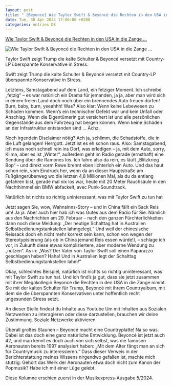 ```yaml
---
layout: post
title: " [Beyonce] Wie Taylor Swift & Beyoncé die Rechten in den USA in die Zange ..."
date: Tue, 30 Apr 2024 17:00:00 +0200
categories: entries DE
---
```

[Wie Taylor Swift & Beyoncé die Rechten in den USA in die Zange ...](https://www.musikexpress.de/wie-taylor-swift-beyonce-die-rechten-in-den-usa-in-die-zange-nehmen-2647727/)

![Wie Taylor Swift & Beyoncé die Rechten in den USA in die Zange ...](https://www.musikexpress.de/wp-content/uploads/2024/04/gettyimages-511229218_beyonce_taylor-swift-scaled.jpg)

Taylor Swift zeigt Trump die kalte Schulter & Beyoncé versetzt mit Country-LP überspannte Konservative in Stress.

Swift zeigt Trump die kalte Schulter & Beyoncé versetzt mit Country-LP überspannte Konservative in Stress.

Letztens, Samstagabend auf dem Land, ein fetziger Moment. Ich schreibe „fetzig“ – es war natürlich ein Drama für jemanden, ja ja, aber man wird sich in einem freien Land doch noch über ein brennendes Auto freuen dürfen! Burn, baby, burn, yeeahhh! Was? Also klar: Wenn keine Lebewesen zu Schaden kommen. Wenn’s ein technischer Defekt war und kein Unfall oder Anschlag. Wenn die Eigentümerin gut versichert ist und alle persönlichen Gegenstände aus dem Fahrzeug hat bergen können. Wenn keine Schäden an der Infrastruktur entstanden sind … Ächz.

Noch irgendein Disclaimer nötig? Ach ja, schlimm, die Schadstoffe, die in die Luft gelangen! Herrgott. Jetzt ist es eh schon raus. Also: Samstagabend, ich muss noch schnell rein ins Dorf, was erledigen – ja, mit dem Auto, sorry, Klima, aber es ist „Winter“, außerdem geht im Radio gerade (ernsthaft) eine Sendung über die Ramones los. Ich fahre also da rein, es läuft „Blitzkrieg Bop“ – und direkt vorm Rewe brennt eben lichterloh ein Auto. Und das haut schon rein, vom Eindruck her, wenn da an dieser Hauptstraße am Fußgängerüberweg wo die letzten 4,8 Millionen Mal, als du da entlang gefahren bist, gerade mal nix los war, heute mit 20 Meter Rauchsäule in den Nachthimmel ein BMW abfackelt, avec Punk-Soundtrack.

Natürlich ist nichts so richtig uninteressant, was mit Taylor Swift zu tun hat

Jetzt sagen Sie, wow, Wahnsinns-Story – und in China fällt ein Sack Reis um! Ja ja. Aber auch hier hab ich was Gutes aus dem Radio für Sie. Nämlich aus den Nachrichten am 29. Februar – nach den ganzen Fürchterlichkeiten dann noch diese Meldung: „Der heutige Schalttag hat in Australien Selbstbedienungstankstellen lahmgelegt.“ Und weil der chinesische Reissack doch eh nicht mehr korrekt sein kann, schon von wegen der Stereotypisierung (als ob in China jemand Reis essen würde!), – schlage ich vor, in Zukunft diese etwas kompliziertere, aber moderne Wendung zu „nutzen“. As in: „Was? Der Vater von Taylor Swift soll einen Paparazzo geschlagen haben? Haha! Und in Australien legt der Schalttag Selbstbedienungstankstellen lahm!“

Okay, schlechtes Beispiel, natürlich ist nichts so richtig uninteressant, was mit Taylor Swift zu tun hat. Und ich find’s ja gut, dass sie jetzt zusammen mit ihrer Megakollegin Beyoncé die Rechten in den USA in die Zange nimmt. Sie mit der kalten Schulter für Trump, Beyoncé mit ihrem Countryalbum, mit dem sie die überspannten Konservativen unter hoffentlich recht ungesunden Stress setzt.

An dieser Stelle findest du Inhalte aus Youtube Um mit Inhalten aus Sozialen Netzwerken zu interagieren oder diese darzustellen, brauchen wir deine Zustimmung. Soziale Netzwerke aktivieren

Überall großes Staunen – Beyoncé macht eine Countryplatte! Na so was. Dabei ist das doch eine ganz natürliche Entwicklung. Beyoncé ist jetzt auch 42, und man kennt es doch auch von sich selbst, was die famosen Aeronauten bereits 1997 analysiert haben: „Mit dem Alter fängt man an sich für Countrymusik zu interessieren.“ Dass dieser Verweis in der Berichterstattung meines Wissens nirgendwo gefallen ist, machte mich stutzig: Gehört das Werk der Aeronauten etwa doch nicht zum Kanon der Popmusik? Habe ich mit einer Lüge gelebt.

Diese Kolumne erschien zuerst in der Musikexpress-Ausgabe 5/2024.

